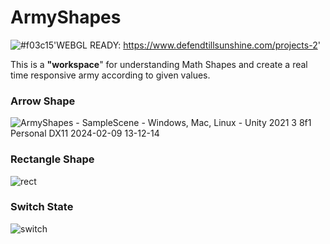 # ArmyShapes
![#f03c15](https://placehold.co/15x15/f03c15/f03c15.png)'WEBGL READY: https://www.defendtillsunshine.com/projects-2'

This is a **"workspace**" for understanding Math Shapes and create a real time responsive army according to given values.

### Arrow Shape
![ArmyShapes - SampleScene - Windows, Mac, Linux - Unity 2021 3 8f1 Personal _DX11_ 2024-02-09 13-12-14](https://github.com/Erces/ArmyShapes/assets/51009171/5e1682fe-844f-4835-b667-49417c6f1e91)
### Rectangle Shape
![rect](https://github.com/Erces/ArmyShapes/assets/51009171/52749c99-5850-4ff8-92a3-531ad5e0b46f)
### Switch State
![switch](https://github.com/Erces/ArmyShapes/assets/51009171/db13124b-8b86-480e-a93d-573f706c189a)
